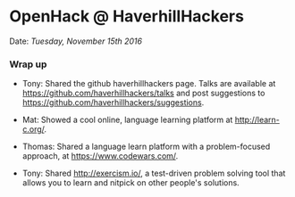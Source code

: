 # OpenHack @ HaverhillHackers

Date: *Tuesday, November 15th 2016*

### Wrap up

- Tony: Shared the github haverhillhackers page. Talks are available at https://github.com/haverhillhackers/talks and post suggestions to https://github.com/haverhillhackers/suggestions.

- Mat: Showed a cool online, language learning platform at http://learn-c.org/.

- Thomas: Shared a language learn platform with a problem-focused approach, at https://www.codewars.com/.

- Tony: Shared http://exercism.io/, a test-driven problem solving tool that allows you to learn and nitpick on other people's solutions.
